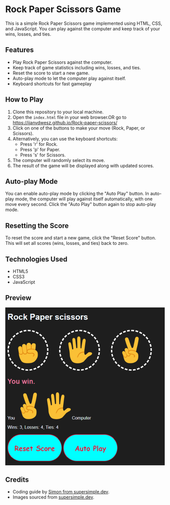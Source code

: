 # Rock Paper Scissors Game

This is a simple Rock Paper Scissors game implemented using HTML, CSS, and JavaScript. You can play against the computer and keep track of your wins, losses, and ties.

## Features

- Play Rock Paper Scissors against the computer.
- Keep track of game statistics including wins, losses, and ties.
- Reset the score to start a new game.
- Auto-play mode to let the computer play against itself.
- Keyboard shortcuts for fast gameplay
## How to Play

1. Clone this repository to your local machine.
2. Open the `index.html` file in your web browser.OR go to  https://ijanvdwesz.github.io/Rock-paper-scissors/
3. Click on one of the buttons to make your move (Rock, Paper, or Scissors).
4. Alternatively, you can use the keyboard shortcuts:
   - Press 'r' for Rock.
   - Press 'p' for Paper.
   - Press 's' for Scissors.
5. The computer will randomly select its move.
6. The result of the game will be displayed along with updated scores.

## Auto-play Mode

You can enable auto-play mode by clicking the "Auto Play" button. In auto-play mode, the computer will play against itself automatically, with one move every second. Click the "Auto Play" button again to stop auto-play mode.

## Resetting the Score

To reset the score and start a new game, click the "Reset Score" button. This will set all scores (wins, losses, and ties) back to zero.

## Technologies Used

- HTML5
- CSS3
- JavaScript

## Preview

![Preview](images/preview.png)

## Credits
- Coding guide by [Simon from supersimple.dev](https://supersimple.dev/).
- Images sourced from [supersimple.dev](https://supersimple.dev/).
